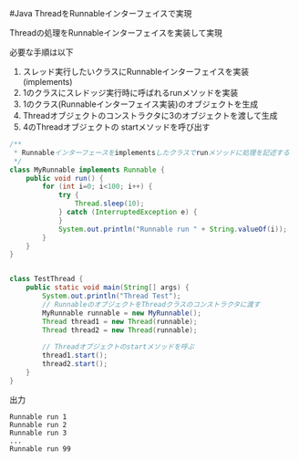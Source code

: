 #Java ThreadをRunnableインターフェイスで実現

Threadの処理をRunnableインターフェイスを実装して実現

必要な手順は以下

1. スレッド実行したいクラスにRunnableインターフェイスを実装(implements)
2. 1のクラスにスレドッジ実行時に呼ばれるrunメソッドを実装
3. 1のクラス(Runnableインターフェイス実装)のオブジェクトを生成
4. Threadオブジェクトのコンストラクタに3のオブジェクトを渡して生成
5. 4のThreadオブジェクトの startメソッドを呼び出す

~~~java
/**
 * Runnableインターフェースをimplementsしたクラスでrunメソッドに処理を記述する
 */
class MyRunnable implements Runnable {
    public void run() {
        for (int i=0; i<100; i++) {
            try {
                Thread.sleep(10);
            } catch (InterruptedException e) {
            }
            System.out.println("Runnable run " + String.valueOf(i));
        }
    }
}


class TestThread {
    public static void main(String[] args) {
        System.out.println("Thread Test");
        // RunnableのオブジェクトをThreadクラスのコンストラクタに渡す
        MyRunnable runnable = new MyRunnable();
        Thread thread1 = new Thread(runnable);
        Thread thread2 = new Thread(runnable);
        
        // Threadオブジェクトのstartメソッドを呼ぶ
        thread1.start();
        thread2.start();
    }
}
~~~

出力

~~~shell
Runnable run 1
Runnable run 2
Runnable run 3
...
Runnable run 99
~~~